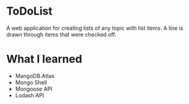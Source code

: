 # ToDoList 
A web application for creating lists of any topic with list items. A line is drawn through items that were checked off.

# What I learned
- MangoDB.Atlas
- Mongo Shell
- Mongoose API
- Lodash API
